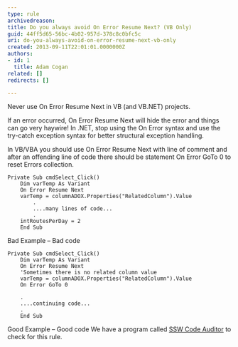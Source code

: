 ```yaml
---
type: rule
archivedreason: 
title: Do you always avoid On Error Resume Next? (VB Only)
guid: 44ff5d65-56bc-4b02-957d-378c8c0bfc5c
uri: do-you-always-avoid-on-error-resume-next-vb-only
created: 2013-09-11T22:01:01.0000000Z
authors:
- id: 1
  title: Adam Cogan
related: []
redirects: []

---
```


Never use On Error Resume Next in VB (and VB.NET) projects.

 If an error occurred, On Error Resume Next will hide the error and things can go very haywire! In .NET, stop using the On Error syntax and use the try-catch exception syntax for better structural exception handling.

<!--endintro-->

In VB/VBA you should use On Error Resume Next with line of comment and after an offending line of code there should be statement On Error GoTo 0 to reset Errors collection.


```
Private Sub cmdSelect_Click()
    Dim varTemp As Variant
    On Error Resume Next
    varTemp = columnADOX.Properties("RelatedColumn").Value
        .
        ....many lines of code...
        .
    intRoutesPerDay = 2
    End Sub
```

Bad Example – Bad code

```
Private Sub cmdSelect_Click()
    Dim varTemp As Variant
    On Error Resume Next
    'Sometimes there is no related column value
    varTemp = columnADOX.Properties("RelatedColumn").Value
    On Error GoTo 0

    .
    ....continuing code...
    .
    End Sub
```

Good Example – Good code
We have a program called [SSW Code Auditor](http&#58;//www.ssw.com.au/ssw/CodeAuditor/Default.aspx) to check for this rule.

